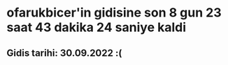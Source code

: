 # ofarukbicer'in gidisine son 8 gun 23 saat 43 dakika 24 saniye kaldi

## Gidis tarihi: 30.09.2022 :(